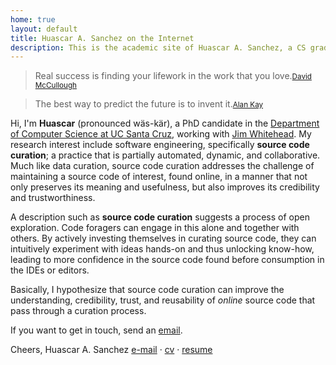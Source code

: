 ```yaml
---
home: true
layout: default
title: Huascar A. Sanchez on the Internet
description: This is the academic site of Huascar A. Sanchez, a CS graduate student part of SIL at UC Santa Cruz..
---
```


<blockquote id="leadquote"><span class="quote">Real success is finding your lifework in the work that you love.</span><small class='author'><a href='http://en.wikipedia.org/wiki/David_McCullough'>David McCullough</a></small></blockquote>

<blockquote id="followquote"><span class="quote">The best way to predict the future is to invent it.</span><small class='author'><a href='http://en.wikiquote.org/wiki/Alan_Kay'>Alan Kay</a></small></blockquote>


Hi, I'm **Huascar** (pronounced wäs-kär), a PhD candidate in the [Department of Computer Science at
UC Santa Cruz](http://cs.soe.ucsc.edu/), working with [Jim Whitehead](http://users.soe.ucsc.edu/~ejw/).
My research interest include software engineering, specifically **source code curation**; a practice
that is partially automated, dynamic, and collaborative. Much like data curation, source code curation addresses the challenge of maintaining a source code of interest, found online, in a manner that not only preserves its meaning and usefulness, but also improves its credibility and trustworthiness.

A description such as **source code curation** suggests a process of open exploration. Code foragers
can engage in this alone and together with others. By actively investing themselves in curating
source code, they can intuitively experiment with ideas hands-on and thus unlocking know-how,
leading to more confidence in the source code found before consumption in the IDEs or editors.

Basically, I hypothesize that source code curation can improve the understanding, credibility,
trust, and reusability of *online* source code that pass through a curation process.

If you want to get in touch, send an [email](mailto:hsanchez@cs.ucsc.edu).

Cheers,
Huascar A. Sanchez
[e-mail](mailto:hsanchez@cs.ucsc.edu)&nbsp;·&nbsp;[cv](./static/huascarsanchez.cv.pdf)&nbsp;·&nbsp;[resume](./static/huascarsanchez.resume.pdf)